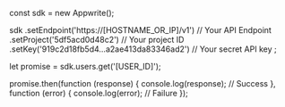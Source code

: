 const sdk = new Appwrite();

sdk
    .setEndpoint('https://[HOSTNAME_OR_IP]/v1') // Your API Endpoint
    .setProject('5df5acd0d48c2') // Your project ID
    .setKey('919c2d18fb5d4...a2ae413da83346ad2') // Your secret API key
;

let promise = sdk.users.get('[USER_ID]');

promise.then(function (response) {
    console.log(response); // Success
}, function (error) {
    console.log(error); // Failure
});